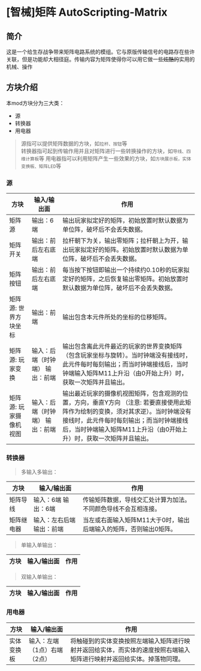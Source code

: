 # [智械]矩阵 AutoScripting-Matrix
## 简介
这是一个给生存战争带来矩阵电路系统的模组。它与原版传输信号的电路存在些许关联，但是功能却大相径庭。传输内容为矩阵使得你可以用它做一些~~炫酷的~~实用的机械、操作
## 方块介绍
本mod方块分为三大类：
- 源
- 转换器
- 用电器
> 源指可以提供矩阵数据的方块，如`拉杆、按钮`等  
> 转换器指可起到传输作用并且对矩阵进行一些转换操作的方块，如`导线、四维计算板`等
> 用电器指可以利用矩阵产生一些效果的方块，如`方块展示板，实体变换板、矩阵LED`等
### 源
| 方块            | 输入/输出面                             | 作用                                                                                          |
|---------------|--------------------------------|----------------------------------------------------------------------------------------------------|
| 矩阵源            | 输出：6端                             | 输出玩家拟定好的矩阵，初始放置时默认数据为单位阵，破坏后不会丢失数据。                            |
| 矩阵开关          | 输出：前后左右底端                  | 拉杆朝下为关，输出零矩阵；拉杆朝上为开，输出玩家拟定好的矩阵。初始放置时默认数据为单位阵，破坏后不会丢失数据。                                                                                            |
| 矩阵按钮          | 输出：前后左右底端                    | 每当按下按钮即输出一个持续约0.10秒的玩家拟定好的矩阵，之后恢复输出零矩阵。初始放置时默认数据为单位阵，破坏后不会丢失数据。 |
| 矩阵源: 世界方块坐标      | 输出：前端                        | 输出包含本元件所处的坐标的位移矩阵。 |
| 矩阵源: 玩家变换      | 输入：后端（时钟端） 输出：前端         | 输出包含离此元件最近的玩家的世界变换矩阵（包含玩家坐标与旋转）。当时钟端没有接线时，此元件每时每刻输出；而当时钟端接线后，当时钟端输入矩阵M11上升沿（由0开始上升）时，获取一次矩阵并且输出。 |
| 矩阵源: 玩家摄像机视图      | 输入：后端（时钟端） 输出：前端         | 输出最近玩家的摄像机视图矩阵，包含观测的位置，方向，垂直Y方向 （注意: 若要直接使用此矩阵作为绘制的变换，须对其求逆）。当时钟端没有接线时，此元件每时每刻输出；而当时钟端接线后，当时钟端输入矩阵M11上升沿（由0开始上升）时，获取一次矩阵并且输出。 |

### 转换器
> 多输入多输出：

| 方块            | 输入/输出面                             | 作用                                                                                          |
|---------------|--------------------------------|----------------------------------------------------------------------------------------------------|
| 矩阵导线       | 输入：6端  输出：6端             | 传输矩阵数据，导线交汇处计算为加法。不同颜色导线不会互相连接。|
| 矩阵继电器     | 输入：左右后端  输出：前端        | 当左或右面输入矩阵M11大于0时，输出后端输入的矩阵，否则输出0矩阵。 |
> 单输入单输出：

| 方块            | 输入/输出面                             | 作用                                                                                          |
|---------------|--------------------------------|----------------------------------------------------------------------------------------------------|
> 双输入单输出：

| 方块            | 输入/输出面                             | 作用                                                                                          |
|---------------|--------------------------------|----------------------------------------------------------------------------------------------------|

### 用电器
| 方块            | 输入/输出面                             | 作用                                                                                          |
|---------------|--------------------------------|----------------------------------------------------------------------------------------------------|
| 实体变换板     | 输入：左端（1点）右端（2点）      | 将触碰到的实体变换按照左端输入矩阵进行映射并返回给实体，而实体的速度按照右端输入矩阵进行映射并返回给实体。掉落物同理。 |
